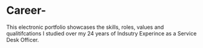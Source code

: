 # Career-
This electronic portfolio showcases the skills, roles, values and qualitifcations I studied over my 24 years of Indsutry Experince as a  Service Desk Officer. 
